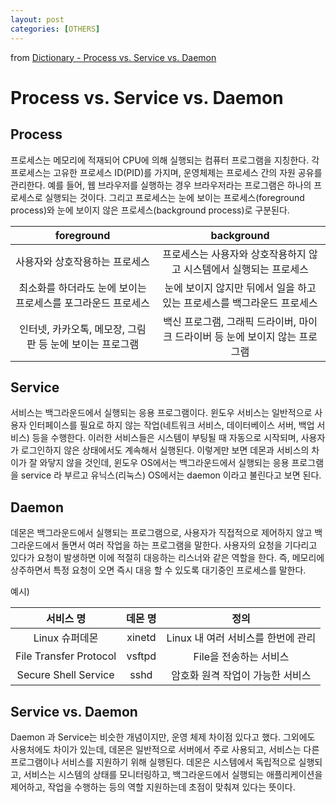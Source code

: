 ```yaml
---
layout: post
categories: [OTHERS]
---
```


from [Dictionary - Process vs. Service vs. Daemon](https://github.com/newkayak12/Dictionary/blob/master/cs/ProcessAndServiceAndDaemon.md)




# Process vs. Service vs. Daemon

## Process
프로세스는 메모리에 적재되어 CPU에 의해 실행되는 컴퓨터 프로그램을 지칭한다. 각 프로세스는 고유한 프로세스 ID(PID)를 가지며, 운영체제는 프로세스 간의 자원 공유를 관리한다.
예를 들어, 웹 브라우저를 실행하는 경우 브라우저라는 프로그램은 하나의 프로세스로 실행되는 것이다. 그리고 프로세스는 눈에 보이는 프로세스(foreground process)와
눈에 보이지 않은 프로세스(background process)로 구분된다.

|            foreground             |background|
|:---------------------------------:|:---------------:|
|         사용자와 상호작용하는 프로세스          |프로세스는 사용자와 상호작용하지 않고 시스템에서 실행되는 프로세스|
 | 최소화를 하더라도 눈에 보이는 프로세스를 포그라운드 프로세스 |눈에 보이지 않지만 뒤에서 일을 하고 있는 프로세스를 백그라운드 프로세스|
 | 인터넷, 카카오톡, 메모장, 그림판 등 눈에 보이는 프로그램 |백신 프로그램, 그래픽 드라이버, 마이크 드라이버 등 눈에 보이지 않는 프로그램|

## Service
서비스는 백그라운드에서 실행되는 응용 프로그램이다. 윈도우 서비스는 일반적으로 사용자 인터페이스를 필요로 하지 않는 작업(네트워크 서비스, 데이터베이스 서버, 백업 서비스) 등을 수행한다.
이러한 서비스들은 시스템이 부팅될 때 자동으로 시작되며, 사용자가 로그인하지 않은 상태에서도 계속해서 실행된다.
이렇게만 보면 데몬과 서비스의 차이가 잘 와닿지 않을 것인데, 윈도우 OS에서는 백그라운드에서 실행되는 응용 프로그램을 service 라 부르고 유닉스(리눅스) OS에서는 daemon 이라고 불린다고 보면 된다.

## Daemon
데몬은 백그라운드에서 실행되는 프로그램으로, 사용자가 직접적으로 제어하지 않고 백그라운드에서 돌면서 여러 작업을 하는 프로그램을 말한다. 사용자의 요청을 기다리고 있다가
요청이 발생하면 이에 적절히 대응하는 리스너와 같은 역할을 한다. 즉, 메모리에 상주하면서 특정 요청이 오면 즉시 대응 할 수 있도록 대기중인 프로세스를 말한다.

예시)

|서비스 명	|데몬 명	|정의|
|:-----------:|:-----------------:|:-------------:|
|Linux 슈퍼데몬|xinetd|Linux 내 여러 서비스를 한번에 관리|
|File Transfer Protocol|vsftpd|File을 전송하는 서비스|
|Secure Shell Service|sshd|암호화 원격 작업이 가능한 서비스|


## Service vs. Daemon

Daemon 과 Service는 비슷한 개념이지만, 운영 체제 차이점 있다고 했다. 그외에도 사용처에도 차이가 있는데, 데몬은 일반적으로 서버에서 주로 사용되고, 서비스는 다른 프로그램이나 서비스를 지원하기 위해 실행된다.
데몬은 시스템에서 독립적으로 실행되고, 서비스는 시스템의 상태를 모니터링하고, 백그라운드에서 실행되는 애플리케이션을 제어하고, 작업을 수행하는 등의 역할 지원하는데 초점이 맞춰져 있다는 뜻이다.


